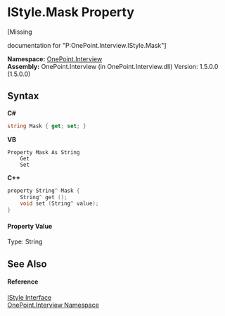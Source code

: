 # IStyle.Mask Property 
 

\[Missing <summary> documentation for "P:OnePoint.Interview.IStyle.Mask"\]

**Namespace:**&nbsp;<a href="N_OnePoint_Interview">OnePoint.Interview</a><br />**Assembly:**&nbsp;OnePoint.Interview (in OnePoint.Interview.dll) Version: 1.5.0.0 (1.5.0.0)

## Syntax

**C#**<br />
``` C#
string Mask { get; set; }
```

**VB**<br />
``` VB
Property Mask As String
	Get
	Set
```

**C++**<br />
``` C++
property String^ Mask {
	String^ get ();
	void set (String^ value);
}
```


#### Property Value
Type: String

## See Also


#### Reference
<a href="T_OnePoint_Interview_IStyle">IStyle Interface</a><br /><a href="N_OnePoint_Interview">OnePoint.Interview Namespace</a><br />
